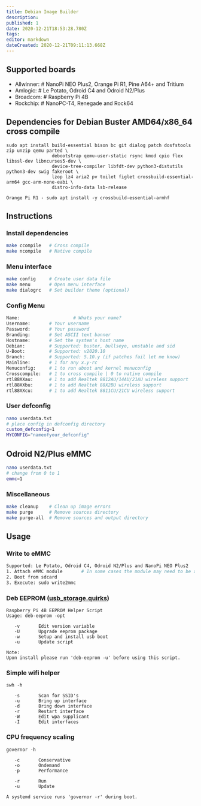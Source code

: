 ```yaml
---
title: Debian Image Builder
description: 
published: 1
date: 2020-12-21T18:53:28.780Z
tags: 
editor: markdown
dateCreated: 2020-12-21T09:11:13.668Z
---
```


## Supported boards


- Allwinner:      # NanoPi NEO Plus2, Orange Pi R1, Pine A64+ and Tritium
- Amlogic:        # Le Potato, Odroid C4 and Odroid N2/Plus
- Broadcom:       # Raspberry Pi 4B
- Rockchip:       # NanoPC-T4, Renegade and Rock64

## Dependencies for Debian Buster AMD64/x86_64 cross compile

```
sudo apt install build-essential bison bc git dialog patch dosfstools zip unzip qemu parted \ 
                 debootstrap qemu-user-static rsync kmod cpio flex libssl-dev libncurses5-dev \
                 device-tree-compiler libfdt-dev python3-distutils python3-dev swig fakeroot \
                 lzop lz4 aria2 pv toilet figlet crossbuild-essential-arm64 gcc-arm-none-eabi \
                 distro-info-data lsb-release
                 
Orange Pi R1 - sudo apt install -y crossbuild-essential-armhf
```

## Instructions

### Install dependencies

```sh
make ccompile   # Cross compile
make ncompile   # Native compile
```

### Menu interface

```sh
make config     # Create user data file
make menu       # Open menu interface
make dialogrc   # Set builder theme (optional)
```
### Config Menu

```sh
Name:					 # Whats your name?
Username:       # Your username
Password:       # Your password
Branding:       # Set ASCII text banner
Hostname:       # Set the system's host name
Debian:         # Supported: buster, bullseye, unstable and sid
U-Boot:         # Supported: v2020.10
Branch:         # Supported: 5.10.y (if patches fail let me know)
Mainline:       # 1 for any x.y-rc
Menuconfig:     # 1 to run uboot and kernel menuconfig
Crosscompile:   # 1 to cross compile | 0 to native compile
rtl88XXau:      # 1 to add Realtek 8812AU/14AU/21AU wireless support
rtl88XXbu:      # 1 to add Realtek 88X2BU wireless support
rtl88XXcu:      # 1 to add Realtek 8811CU/21CU wireless support
```
### User defconfig
```sh
nano userdata.txt
# place config in defconfig directory
custom_defconfig=1
MYCONFIG="nameofyour_defconfig"
```
## Odroid N2/Plus eMMC
```sh
nano userdata.txt
# change from 0 to 1
emmc=1
```
### Miscellaneous

```sh
make cleanup    # Clean up image errors
make purge      # Remove sources directory
make purge-all  # Remove sources and output directory
```

## Usage

### Write to eMMC

```sh
Supported: Le Potato, Odroid C4, Odroid N2/Plus and NanoPi NEO Plus2
1. Attach eMMC module       # In some cases the module may need to be attached after boot
2. Boot from sdcard
3. Execute: sudo write2mmc
```

### Deb EEPROM ([usb_storage.quirks](https://github.com/pyavitz/rpi-img-builder/issues/17))

```
Raspberry Pi 4B EEPROM Helper Script
Usage: deb-eeprom -opt

   -v       Edit version variable
   -U       Upgrade eeprom package
   -w       Setup and install usb boot
   -u       Update script

Note:
Upon install please run 'deb-eeprom -u' before using this script.
```
### Simple wifi helper
```
swh -h

   -s       Scan for SSID's
   -u       Bring up interface
   -d       Bring down interface
   -r       Restart interface
   -W       Edit wpa supplicant
   -I       Edit interfaces
```
### CPU frequency scaling
```
governor -h

   -c       Conservative
   -o       Ondemand
   -p       Performance

   -r       Run
   -u       Update
   
A systemd service runs 'governor -r' during boot.
```